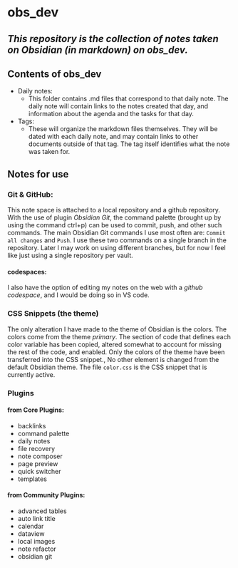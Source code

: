 # obs_dev


## *This repository is the collection of notes taken on Obsidian (in markdown) on obs_dev.*

## Contents of obs_dev

- Daily notes:
	- This folder contains .md files that correspond to that daily note. The daily note will contain links to the notes created that day, and information about the agenda and the tasks for that day.
- Tags:
	- These will organize the markdown files themselves. They will be dated with each daily note, and may contain links to other documents outside of that tag. The tag itself identifies what the note was taken for.

## Notes for use

### Git & GitHub:
This note space is attached to a local repository and a github repository. With the use of plugin *Obsidian Git*, the command palette (brought up by using the command ctrl+p) can be used to commit, push, and other such commands. 
The main Obsidian Git commands I use most often are:
	`Commit all changes` and `Push`.
I use these two commands on a single branch in the repository. Later I may work on using different branches, but for now I feel like just using a single repository per vault. 

#### codespaces:
I also have the option of editing my notes on the web with a *github codespace*, and I would be doing so in VS code.

### CSS Snippets (the theme)
The only alteration I have made to the theme of Obsidian is the colors. The colors come from the theme *primary*. The section of code that defines each color variable has been copied, altered somewhat to account for missing the rest of the code, and enabled. 
Only the colors of the theme have been transferred into the CSS snippet., No other element is changed from the default Obsidian theme.
The file `color.css` is the CSS snippet that is currently active.

### Plugins
#### from Core Plugins:
- backlinks
- command palette
- daily notes
- file recovery
- note composer
- page preview
- quick switcher
- templates
#### from Community Plugins:
- advanced tables
- auto link title
- calendar
- dataview
- local images
- note refactor
- obsidian git



